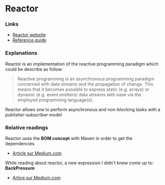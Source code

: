 # Reactor

### Links

- [Reactor website](https://projectreactor.io/)
- [Reference guide](https://projectreactor.io/docs/core/release/reference/)

### Explanations

Reactor is an implementation of the reactive programming paradigm which could be describe as follow:
>Reactive programming is an asynchronous programming paradigm concerned with data streams and the propagation of change. This means that it becomes possible to express static (e.g. arrays) or dynamic (e.g. event emitters) data streams with ease via the employed programming language(s).

Reactor allows one to perform asynchronous and non-blocking tasks with a publisher-subscriber model

### Relative readings

Reactor uses the __BOM concept__ with Maven in order to get the dependencies
- [Article sur Medium.com](https://medium.com/@openbom/conceptual-bom-planning-using-openbom-54426bf2faf1)

While reading about reactor, a new expression I didn't knew come up to: __BackPressure__
- [Artice sur Medium.com](https://medium.com/@jayphelps/backpressure-explained-the-flow-of-data-through-software-2350b3e77ce7)
